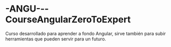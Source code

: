 # -ANGU---CourseAngularZeroToExpert
Curso desarrollado para aprender a fondo Angular, sirve también para subir herramientas que pueden servir para un futuro.
